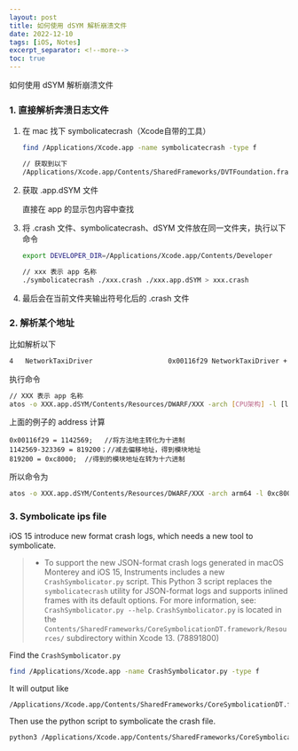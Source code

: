 ```yaml
---
layout: post
title: 如何使用 dSYM 解析崩溃文件
date: 2022-12-10
tags: [iOS, Notes]
excerpt_separator: <!--more-->
toc: true
---
```


如何使用 dSYM 解析崩溃文件

<!--more-->

### 1. 直接解析奔溃日志文件

1. 在 mac 找下 symbolicatecrash（Xcode自带的工具）

   ```bash
   find /Applications/Xcode.app -name symbolicatecrash -type f
   
   // 获取到以下
   /Applications/Xcode.app/Contents/SharedFrameworks/DVTFoundation.framework/Versions/A/Resources/symbolicatecrash
   ```

2. 获取 .app.dSYM 文件

   直接在 app 的显示包内容中查找

3. 将 .crash 文件、symbolicatecrash、dSYM 文件放在同一文件夹，执行以下命令

   ```bash
   export DEVELOPER_DIR=/Applications/Xcode.app/Contents/Developer
   
   // xxx 表示 app 名称
   ./symbolicatecrash ./xxx.crash ./xxx.app.dSYM > xxx.crash
   ```

4. 最后会在当前文件夹输出符号化后的 .crash 文件

### 2. 解析某个地址

比如解析以下

```bash
4   NetworkTaxiDriver                   0x00116f29 NetworkTaxiDriver + 323369
```

执行命令

```bash
// XXX 表示 app 名称
atos -o XXX.app.dSYM/Contents/Resources/DWARF/XXX -arch [CPU架构] -l [load Address] [address]
```

上面的例子的 address 计算

```
0x00116f29 = 1142569;   //将方法地主转化为十进制
1142569-323369 = 819200；//减去偏移地址，得到模块地址
819200 = 0xc8000;  //得到的模块地址在转为十六进制
```

所以命令为

```bash
atos -o XXX.app.dSYM/Contents/Resources/DWARF/XXX -arch arm64 -l 0xc8000 0x00116f29
```



### 3. Symbolicate ips file

iOS 15 introduce new format crash logs, which needs a new tool to symbolicate.

> - To support the new JSON-format crash logs generated in macOS Monterey and iOS 15, Instruments includes a new `CrashSymbolicator.py` script. This Python 3 script replaces the `symbolicatecrash` utility for JSON-format logs and supports inlined frames with its default options. For more information, see: `CrashSymbolicator.py --help`. `CrashSymbolicator.py` is located in the `Contents/SharedFrameworks/CoreSymbolicationDT.framework/Resources/` subdirectory within Xcode 13. (78891800)



Find the `CrashSymbolicator.py`

```bash
find /Applications/Xcode.app -name CrashSymbolicator.py -type f
```

It will output like 

```bash
/Applications/Xcode.app/Contents/SharedFrameworks/CoreSymbolicationDT.framework/Versions/A/Resources/CrashSymbolicator.py
```

Then use the python script to symbolicate the crash file.

```bash
python3 /Applications/Xcode.app/Contents/SharedFrameworks/CoreSymbolicationDT.framework/Versions/A/Resources/CrashSymbolicator.py -d /xxx.dSYM -o /xxx.ips -p /xxx.ips
```

